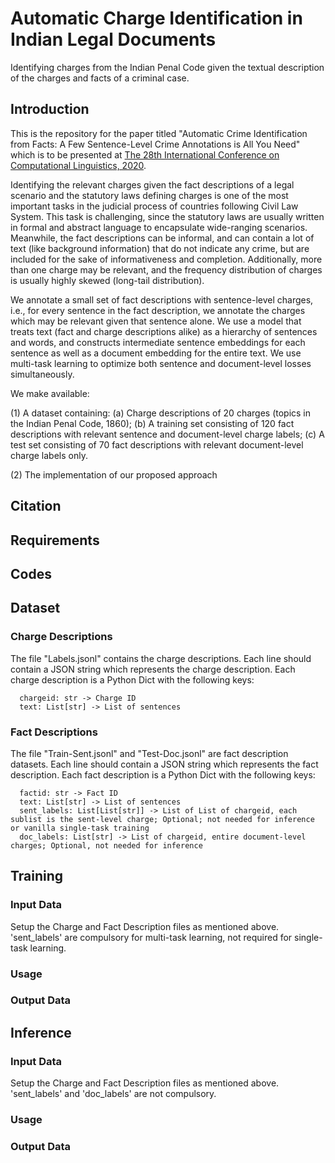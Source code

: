 # Automatic Charge Identification in Indian Legal Documents
Identifying charges from the Indian Penal Code given the textual description of the charges and facts of a criminal case.

## Introduction
This is the repository for the paper titled "Automatic Crime Identification from Facts: A Few Sentence-Level Crime Annotations is All You Need" which is to be presented at <a href="https://coling2020.org/">The 28th International Conference on Computational Linguistics, 2020</a>.

Identifying the relevant charges given the fact descriptions of a legal scenario and the statutory laws defining charges is one of the most important tasks in the judicial process of countries following Civil Law System. This task is challenging, since the statutory laws are usually written in formal and abstract language to encapsulate wide-ranging scenarios. Meanwhile, the fact descriptions can be informal, and can contain a lot of text (like background information) that do not indicate any crime, but are included for the sake of informativeness and completion. Additionally, more than one charge may be relevant, and the frequency distribution of charges is usually highly skewed (long-tail distribution). 

We annotate a small set of fact descriptions with sentence-level charges, i.e., for every sentence in the fact description, we annotate the charges which may be relevant given that sentence alone. We use a model that treats text (fact and charge descriptions alike) as a hierarchy of sentences and words, and constructs intermediate sentence embeddings for each sentence as well as a document embedding for the entire text. We use multi-task learning to optimize both sentence and document-level losses simultaneously.

We make available:

(1) A dataset containing: (a) Charge descriptions of 20 charges (topics in the Indian Penal Code, 1860); (b) A training set consisting of 120 fact descriptions with relevant sentence and document-level charge labels; (c) A test set consisting of 70 fact descriptions with relevant document-level charge labels only.

(2) The implementation of our proposed approach

## Citation

## Requirements

## Codes

## Dataset
### Charge Descriptions
The file "Labels.jsonl" contains the charge descriptions. Each line should contain a JSON string which represents the charge description. Each charge description is a Python Dict with the following keys:
```
  chargeid: str -> Charge ID
  text: List[str] -> List of sentences
```

### Fact Descriptions
The file "Train-Sent.jsonl" and "Test-Doc.jsonl" are fact description datasets. Each line should contain a JSON string which represents the fact description. Each fact description is a Python Dict with the following keys:
```
  factid: str -> Fact ID
  text: List[str] -> List of sentences
  sent_labels: List[List[str]] -> List of List of chargeid, each sublist is the sent-level charge; Optional; not needed for inference or vanilla single-task training
  doc_labels: List[str] -> List of chargeid, entire document-level charges; Optional, not needed for inference
```
## Training
### Input Data
Setup the Charge and Fact Description files as mentioned above. 'sent_labels' are compulsory for multi-task learning, not required for single-task learning.

### Usage

### Output Data

## Inference
### Input Data
Setup the Charge and Fact Description files as mentioned above. 'sent_labels' and 'doc_labels' are not compulsory.

### Usage

### Output Data
